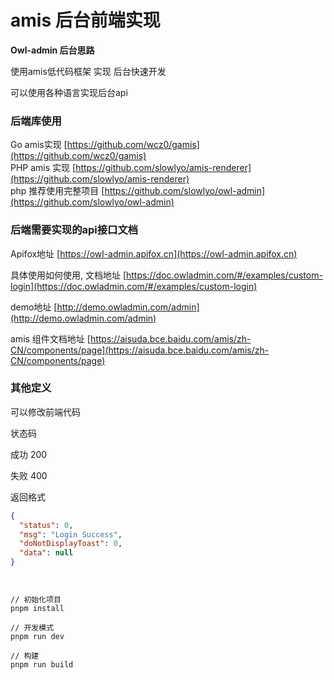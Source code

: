 # amis 后台前端实现

**Owl-admin 后台思路**

使用amis低代码框架 实现 后台快速开发

可以使用各种语言实现后台api

### 后端库使用
Go amis实现 [https://github.com/wcz0/gamis](https://github.com/wcz0/gamis)  
PHP amis 实现 [https://github.com/slowlyo/amis-renderer](https://github.com/slowlyo/amis-renderer)  
    php 推荐使用完整项目 [https://github.com/slowlyo/owl-admin](https://github.com/slowlyo/owl-admin)  

### 后端需要实现的api接口文档
Apifox地址 [https://owl-admin.apifox.cn](https://owl-admin.apifox.cn)  

具体使用如何使用, 文档地址 [https://doc.owladmin.com/#/examples/custom-login](https://doc.owladmin.com/#/examples/custom-login)   

demo地址 [http://demo.owladmin.com/admin](http://demo.owladmin.com/admin)   

amis 组件文档地址 [https://aisuda.bce.baidu.com/amis/zh-CN/components/page](https://aisuda.bce.baidu.com/amis/zh-CN/components/page)   


### 其他定义
可以修改前端代码  


状态码

成功 200

失败 400

返回格式

```json
{
  "status": 0,
  "msg": "Login Success",
  "doNotDisplayToast": 0,
  "data": null
}
```

```


// 初始化项目
pnpm install

// 开发模式
pnpm run dev

// 构建
pnpm run build
```
